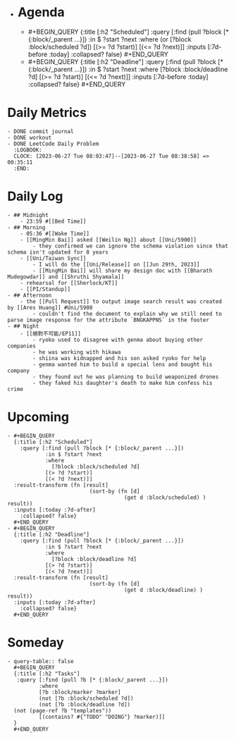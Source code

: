 - # Agenda
	- #+BEGIN_QUERY
	  {:title [:h2 "Scheduled"]
	    :query [:find (pull ?block [* {:block/_parent ...}])
	            :in $ ?start ?next
	            :where
	            (or
	              [?block :block/scheduled ?d])
	            [(>= ?d ?start)]
	            [(<= ?d ?next)]]
	  :inputs [:7d-before :today]
	    :collapsed? false}
	  #+END_QUERY
	- #+BEGIN_QUERY
	  {:title [:h2 "Deadline"]
	    :query [:find (pull ?block [* {:block/_parent ...}])
	            :in $ ?start ?next
	            :where
	              [?block :block/deadline ?d]
	            [(>= ?d ?start)]
	            [(<= ?d ?next)]]
	    :inputs [:7d-before :today]
	    :collapsed? false}
	  #+END_QUERY
# Daily Metrics
	- DONE commit journal
	- DONE workout
	- DONE LeetCode Daily Problem
	  :LOGBOOK:
	  CLOCK: [2023-06-27 Tue 08:03:47]--[2023-06-27 Tue 08:38:58] =>  00:35:11
	  :END:
# Daily Log
	- ## Midnight
		- 23:59 #[[Bed Time]]
	- ## Morning
		- 05:36 #[[Wake Time]]
		- [[MingMin Bai]] asked [[Weilin Ng]] about [[Uni/5900]]
			- they confirmed we can ignore the schema violation since that schema isn't updated for 8 years
		- [[Uni/Taiwan Sync]]
			- I will do the [[Uni/Release]] on [[Jun 29th, 2023]]
			- [[MingMin Bai]] will share my design doc with [[Bharath Mudegowdar]] and [[Shruthi Shyamala]]
		- rehearsal for [[Sherlock/KT]]
		- [[PI/Standup]]
	- ## Afternoon
		- the [[Pull Request]] to output image search result was created by [[Ares Huang]] #Uni/5900
			- couldn't find the document to explain why we still need to parse image response for the attribute `BNGKAPPNS` in the footer
	- ## Night
		- [[絕對不可能/EP11]]
			- ryoko used to disagree with genma about buying other companies
			- he was working with hikawa
			- shiina was kidnapped and his son asked ryoko for help
			- genma wanted him to build a special lens and bought his company
			- they found out he was planning to build weaponized drones
			- they faked his daughter's death to make him confess his crime
# Upcoming
	- #+BEGIN_QUERY
	  {:title [:h2 "Scheduled"]
	    :query [:find (pull ?block [* {:block/_parent ...}])
	            :in $ ?start ?next
	            :where
	              [?block :block/scheduled ?d]
	            [(> ?d ?start)]
	            [(< ?d ?next)]]
	  :result-transform (fn [result]
	                          (sort-by (fn [d]
	                                     (get d :block/scheduled) ) result))    
	  :inputs [:today :7d-after]
	    :collapsed? false}
	  #+END_QUERY
	- #+BEGIN_QUERY
	  {:title [:h2 "Deadline"]
	    :query [:find (pull ?block [* {:block/_parent ...}])
	            :in $ ?start ?next
	            :where
	              [?block :block/deadline ?d]
	            [(> ?d ?start)]
	            [(< ?d ?next)]]
	  :result-transform (fn [result]
	                          (sort-by (fn [d]
	                                     (get d :block/deadline) ) result))    
	  :inputs [:today :7d-after]
	    :collapsed? false}
	  #+END_QUERY
# Someday
	- query-table:: false
	  #+BEGIN_QUERY
	  {:title [:h2 "Tasks"]
	   :query [:find (pull ?b [* {:block/_parent ...}])
	          :where
	          [?b :block/marker ?marker]
	          (not [?b :block/scheduled ?d])
	          (not [?b :block/deadline ?d])
	  (not (page-ref ?b "templates"))
	          [(contains? #{"TODO" "DOING"} ?marker)]]
	  }
	  #+END_QUERY